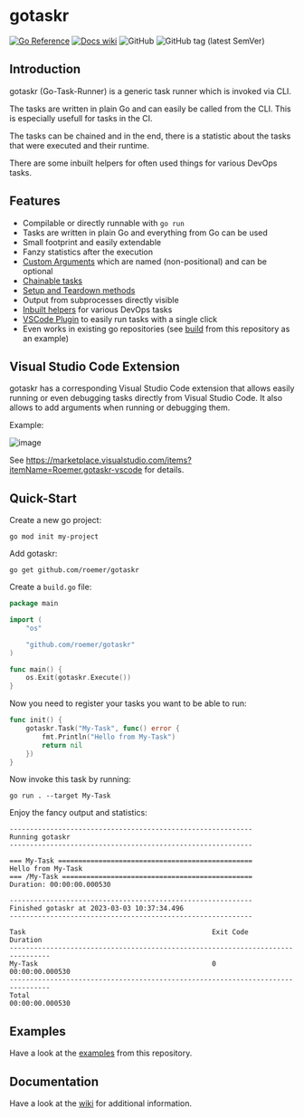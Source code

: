 # gotaskr
[![Go Reference](https://pkg.go.dev/badge/github.com/roemer/gotaskr.svg)](https://pkg.go.dev/github.com/roemer/gotaskr)
[![Docs wiki](https://img.shields.io/badge/Docs-wiki-blue.svg)](https://github.com/Roemer/gotaskr/wiki)
![GitHub](https://img.shields.io/github/license/roemer/gotaskr)
![GitHub tag (latest SemVer)](https://img.shields.io/github/v/tag/roemer/gotaskr)

## Introduction
gotaskr (Go-Task-Runner) is a generic task runner which is invoked via CLI.

The tasks are written in plain Go and can easily be called from the CLI.
This is especially usefull for tasks in the CI.

The tasks can be chained and in the end, there is a statistic about
the tasks that were executed and their runtime.

There are some inbuilt helpers for often used things for various DevOps tasks.

## Features
- Compilable or directly runnable with `go run`
- Tasks are written in plain Go and everything from Go can be used
- Small footprint and easily extendable
- Fanzy statistics after the execution
- [Custom Arguments](../../wiki/Arguments) which are named (non-positional) and can be optional
- [Chainable tasks](../../wiki/Dependencies)
- [Setup and Teardown methods](../../wiki/Lifetime-Methods)
- Output from subprocesses directly visible
- [Inbuilt helpers](../../wiki/Tools) for various DevOps tasks
- [VSCode Plugin](https://marketplace.visualstudio.com/items?itemName=Roemer.gotaskr-vscode) to easily run tasks with a single click
- Even works in existing go repositories (see [build](build) from this repository as an example)

## Visual Studio Code Extension
gotaskr has a corresponding Visual Studio Code extension that allows easily running or even debugging tasks directly from Visual Studio Code. It also allows to add arguments when running or debugging them.

Example:

![image](https://github.com/Roemer/gotaskr/assets/393641/d22fecb9-84cd-4b70-aed3-a2ecca4ce7ac)

See https://marketplace.visualstudio.com/items?itemName=Roemer.gotaskr-vscode for details.

## Quick-Start
Create a new go project:
```
go mod init my-project
```

Add gotaskr:
```
go get github.com/roemer/gotaskr
```

Create a `build.go` file:
```go
package main

import (
	"os"

	"github.com/roemer/gotaskr"
)

func main() {
	os.Exit(gotaskr.Execute())
}
```
Now you need to register your tasks you want to be able to run:
```go
func init() {
	gotaskr.Task("My-Task", func() error {
		fmt.Println("Hello from My-Task")
		return nil
	})
}
```
Now invoke this task by running:
```
go run . --target My-Task
```
Enjoy the fancy output and statistics:
```
------------------------------------------------------------
Running gotaskr
------------------------------------------------------------

=== My-Task ================================================
Hello from My-Task
=== /My-Task ===============================================
Duration: 00:00:00.000530

------------------------------------------------------------
Finished gotaskr at 2023-03-03 10:37:34.496
------------------------------------------------------------

Task                                              Exit Code    Duration
--------------------------------------------------------------------------------
My-Task                                           0            00:00:00.000530
--------------------------------------------------------------------------------
Total                                                          00:00:00.000530
```

## Examples
Have a look at the [examples](examples) from this repository.

## Documentation
Have a look at the [wiki](../../wiki) for additional information.
